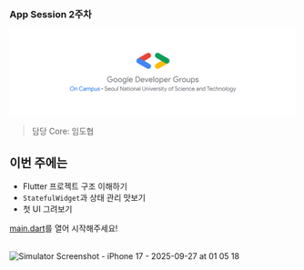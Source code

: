 ### App Session 2주차
![GDGoC Header](resources/gdgoc_header.png)
> 담당 Core: 임도협

## 이번 주에는
- Flutter 프로젝트 구조 이해하기
- `StatefulWidget`과 상태 관리 맛보기
- 첫 UI 그려보기

[main.dart](pokemon/lib/main.dart)를 열어 시작해주세요!

<br />

<img width="350" alt="Simulator Screenshot - iPhone 17 - 2025-09-27 at 01 05 18" src="https://github.com/user-attachments/assets/2f6bd65a-7b82-4c87-a5ee-e2c39062729b" />
